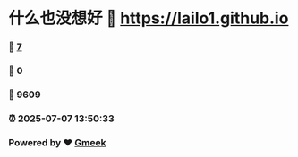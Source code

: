 # 什么也没想好 :link: https://lailo1.github.io 
### :page_facing_up: [7](https://lailo1.github.io/tag.html) 
### :speech_balloon: 0 
### :hibiscus: 9609 
### :alarm_clock: 2025-07-07 13:50:33 
### Powered by :heart: [Gmeek](https://github.com/Meekdai/Gmeek)
